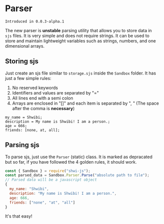 # Parser

`Introduced in 0.0.3-alpha.1`

The new parser is **unstable** parsing utility that allows you to store data in `sjs` files. It is very simple and does not require strings. It can be used to store and maintain lightweight variables such as strings, numbers, and one dimensional arrays.

## Storing sjs

Just create an sjs file similar to `storage.sjs` inside the `Sandbox` folder. It has just a few simple rules:

1. No reserved keywords
2. Identifiers and values are separated by "="
3. All lines end with a semi colon
4. Arrays are enclosed in "[]" and each item is separated by ", " (The space after the comma is **necessary**)

```sjs
my_name = Shwibi;
description = My name is Shwibi! I am a person.;
age = 666;
friends: [none, at, all];
```

## Parsing sjs

To parse sjs, just use the `Parser` (static) class. It is marked as depracated but so far, if you have followed the 4 golden rules, it should work.

```js
const { Sandbox } = require("shwi-js");
const parsed_data = Sandbox.Parser.Parse("absolute path to file");
// Parsed data will be a javascript object
{
  my_name: "Shwibi",
  description: "My name is Shwibi! I am a person.",
  age: 666,
  friends: ["none", "at", "all"]
}
```

It's that easy!
